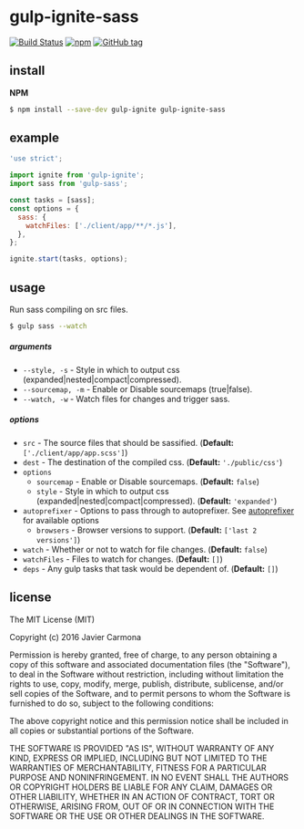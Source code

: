# gulp-ignite-sass

[![Build Status](https://travis-ci.org/jscarmona/gulp-ignite-sass.svg?branch=master)](https://travis-ci.org/jscarmona/gulp-ignite-sass)
[![npm](https://img.shields.io/npm/dt/gulp-ignite-sass.svg?maxAge=2592000)]()
[![GitHub tag](https://img.shields.io/github/release/jscarmona/gulp-ignite-sass.svg?maxAge=2592000)]()

## install

**NPM**

```bash
$ npm install --save-dev gulp-ignite gulp-ignite-sass
```

## example

```js
'use strict';

import ignite from 'gulp-ignite';
import sass from 'gulp-sass';

const tasks = [sass];
const options = {
  sass: {
    watchFiles: ['./client/app/**/*.js'],
  },
};

ignite.start(tasks, options);

```

## usage

Run sass compiling on src files.

```bash
$ gulp sass --watch
```

##### arguments
- `--style, -s` - Style in which to output css (expanded|nested|compact|compressed).
- `--sourcemap, -m` - Enable or Disable sourcemaps (true|false).
- `--watch, -w` - Watch files for changes and trigger sass.

##### options
- `src` - The source files that should be sassified. (**Default:** `['./client/app/app.scss']`)
- `dest` - The destination of the compiled css. (**Default:** `'./public/css'`)
- `options`
  - `sourcemap` - Enable or Disable sourcemaps. (**Default:** `false`)
  - `style` - Style in which to output css (expanded|nested|compact|compressed). (**Default:** `'expanded'`)
- `autoprefixer` - Options to pass through to autoprefixer. See [autoprefixer](https://github.com/postcss/autoprefixer#options) for available options
  - `browsers` - Browser versions to support. (**Default:** `['last 2 versions']`)
- `watch` - Whether or not to watch for file changes. (**Default:** `false`)
- `watchFiles` - Files to watch for changes. (**Default:** `[]`)
- `deps` - Any gulp tasks that task would be dependent of. (**Default:** `[]`)

## license

The MIT License (MIT)

Copyright (c) 2016 Javier Carmona

Permission is hereby granted, free of charge, to any person obtaining a copy
of this software and associated documentation files (the "Software"), to deal
in the Software without restriction, including without limitation the rights
to use, copy, modify, merge, publish, distribute, sublicense, and/or sell
copies of the Software, and to permit persons to whom the Software is
furnished to do so, subject to the following conditions:

The above copyright notice and this permission notice shall be included in
all copies or substantial portions of the Software.

THE SOFTWARE IS PROVIDED "AS IS", WITHOUT WARRANTY OF ANY KIND, EXPRESS OR
IMPLIED, INCLUDING BUT NOT LIMITED TO THE WARRANTIES OF MERCHANTABILITY,
FITNESS FOR A PARTICULAR PURPOSE AND NONINFRINGEMENT. IN NO EVENT SHALL THE
AUTHORS OR COPYRIGHT HOLDERS BE LIABLE FOR ANY CLAIM, DAMAGES OR OTHER
LIABILITY, WHETHER IN AN ACTION OF CONTRACT, TORT OR OTHERWISE, ARISING FROM,
OUT OF OR IN CONNECTION WITH THE SOFTWARE OR THE USE OR OTHER DEALINGS IN
THE SOFTWARE.

